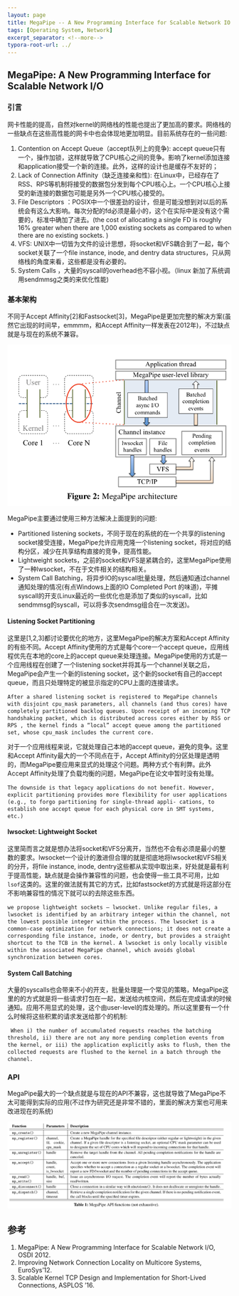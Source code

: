 ```yaml
---
layout: page
title: MegaPipe -- A New Programming Interface for Scalable Network IO
tags: [Operating System, Network]
excerpt_separator: <!--more-->
typora-root-url: ../
---
```


## MegaPipe: A New Programming Interface for Scalable Network I/O 

### 引言

   网卡性能的提高，自然对kernel的网络栈的性能也提出了更加高的要求。网络栈的一些缺点在这些高性能的网卡中也会体现地更加明显。目前系统存在的一些问题:

1. Contention on Accept Queue（accept队列上的竞争): accept queue只有一个，操作加锁，这样就导致了CPU核心之间的竞争。影响了kernel添加连接和application接受一个新的连接。此外，这样的设计也是缓存不友好的；
2. Lack of Connection Affinity（缺乏连接亲和性): 在Linux中，已经存在了RSS、RPS等机制将接受的数据包分发到每个CPU核心上。一个CPU核心上接受的新连接的数据包可能是另外一个CPU核心接受的。
3. File Descriptors  ：POSIX中一个很差劲的设计，但是可能没想到对以后的系统会有这么大影响。每次分配的fd必须是最小的，这个在实际中是没有这个需要的，标准中确加了进去。(the cost of allocating a single FD is roughly 16% greater when there are 1,000 existing sockets as compared to when there are no existing sockets. )
4. VFS:  UNIX中一切皆为文件的设计思想，将socket和VFS耦合到了一起，每个socket关联了一个file instance, inode, and dentry data structures，只从网络栈的角度来看，这些都是没有必要的。
5. System Calls ，大量的syscall的overhead也不容小视。（linux 新加了系统调用sendmmsg之类的来优化性能)

### 基本架构

  不同于Accept Affinity[2]和Fastsocket[3]，MegaPipe是更加完整的解决方案(虽然它出现的时间早，emmmm，和Accept Affinity一样发表在2012年)，不过缺点就是与现在的系统不兼容。

![megapipe-arch](/assets/img/megapipe-arch.png)

MegaPipe主要通过使用三种方法解决上面提到的问题:

* Partitioned listening sockets，不同于现在的系统的在一个共享的listening socket接受连接，MegaPipe允许应用克隆一个listening socket，将对应的结构分区，减少在共享结构直接的竞争，提高性能。
* Lightweight sockets，之前的socket和VFS是紧耦合的，这里MegaPipe使用了一种lwsocket，不在于文件相关的结构相关。
* System Call Batching，将异步IO的syscall批量处理，然后通知通过channel通知处理的情况(有点Windows上面的IO Completed Port 的味道)，平摊syscall的开支(Linux最近的一些优化也是添加了类似的syscall，比如sendmmsg的syscall，可以将多次sendmsg组合在一次发送)。

#### Listening Socket Partitioning 

  这里是[1,2,3]都讨论要优化的地方，这里MegaPipe的解决方案和Accept Affinity的有些不同。Accept Affinity使用的方式是每个core一个accept queue，应用线程优先在本地的core上的accept queue来处理连接。MegaPipe使用的方式是一个应用线程在创建了一个listening socket并将其与一个channel关联之后，MegaPipe会产生一个新的listening socket，这个新的socket有自己的accept queue，而且只处理特定的被显示指定的CPU上面的连接请求。

```
After a shared listening socket is registered to MegaPipe channels with disjoint cpu_mask parameters, all channels (and thus cores) have completely partitioned backlog queues. Upon receipt of an incoming TCP handshaking packet, which is distributed across cores either by RSS or RPS , the kernel finds a “local” accept queue among the partitioned set, whose cpu_mask includes the current core.
```

 对于一个应用线程来说，它就处理自己本地的accept queue，避免的竞争。这里和Accept Affinity最大的一个不同点在于，Accept Affinity的分区处理是透明的，而MegaPipe要应用来显式的处理这个问题。两种方式个有利弊。此外Accept Affinity处理了负载均衡的问题，MegaPipe在论文中暂时没有处理。

```
The downside is that legacy applications do not benefit. However, explicit partitioning provides more flexibility for user applications (e.g., to forgo partitioning for single-thread appli- cations, to establish one accept queue for each physical core in SMT systems, etc.) 
```

#### lwsocket: Lightweight Socket 

  这里简而言之就是想办法将socket和VFS分离开，当然也不会有必须是最小的整数的要求。lwsocket一个设计的激进但合理的就是彻底地将lwsocket和VFS相关的分开，将file instance, inode, dentry这些都从实现中取出来，好处就是最有利于提高性能，缺点就是会操作兼容性的问题，也会使得一些工具不可用，比如`lsof`这类的。这里的做法就有其它的方式，比如fastsocket的方式就是将这部分在不影响兼容性的情况下就可以的去除这些东西。

```
we propose lightweight sockets – lwsocket. Unlike regular files, a lwsocket is identified by an arbitrary integer within the channel, not the lowest possible integer within the process. The lwsocket is a common-case optimization for network connections; it does not create a corresponding file instance, inode, or dentry, but provides a straight shortcut to the TCB in the kernel. A lwsocket is only locally visible within the associated MegaPipe channel, which avoids global synchronization between cores.
```

#### System Call Batching 

  大量的syscalls也会带来不小的开支，批量处理是一个常见的策略，MegaPipe这里的的方式就是将一些请求打包在一起，发送给内核空间，然后在完成请求的时候通知。应用不用显式的处理，这个由user-level的库处理的。所以这里要有一个什么时候将这些积累的请求发送给那个的机制:

```
 When i) the number of accumulated requests reaches the batching threshold, ii) there are not any more pending completion events from the kernel, or iii) the application explicitly asks to flush, then the collected requests are flushed to the kernel in a batch through the channel. 
```

### API

  MegaPipe最大的一个缺点就是与现在的API不兼容，这也就导致了MegaPipe不太可能得到实际的应用(不过作为研究还是非常不错的，里面的解决方案也可用来改进现在的系统)

![megapipe-api](/assets/img/megapipe-api.png)

## 参考

1. MegaPipe: A New Programming Interface for Scalable Network I/O, OSDI 2012.
2. Improving Network Connection Locality on Multicore Systems, EuroSys’12.
3. Scalable Kernel TCP Design and Implementation for Short-Lived Connections, ASPLOS ’16.